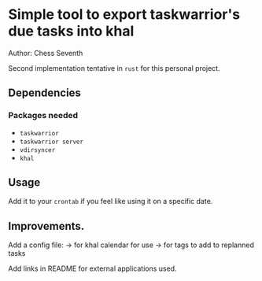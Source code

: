 # Simple tool to export taskwarrior's due tasks into khal

Author: Chess Seventh

Second implementation tentative in  `rust` for this personal project.

## Dependencies

### Packages needed

- `taskwarrior`
- `taskwarrior server`
- `vdirsyncer`
- `khal`

## Usage


Add it to your `crontab` if you feel like using it on a specific date.


## Improvements.


Add a config file:
-> for khal calendar for use
-> for tags to add to replanned tasks

Add links in README for external applications used.


